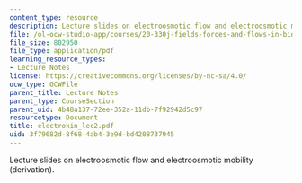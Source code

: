 ```yaml
---
content_type: resource
description: Lecture slides on electroosmotic flow and electroosmotic mobility (derivation).
file: /ol-ocw-studio-app/courses/20-330j-fields-forces-and-flows-in-biological-systems-spring-2007/3f79682d8f684ab43e9dbd4208737945_electrokin_lec2.pdf
file_size: 802950
file_type: application/pdf
learning_resource_types:
- Lecture Notes
license: https://creativecommons.org/licenses/by-nc-sa/4.0/
ocw_type: OCWFile
parent_title: Lecture Notes
parent_type: CourseSection
parent_uid: 4b48a137-72ee-352a-11db-7f92942d5c97
resourcetype: Document
title: electrokin_lec2.pdf
uid: 3f79682d-8f68-4ab4-3e9d-bd4208737945
---
```

Lecture slides on electroosmotic flow and electroosmotic mobility (derivation).